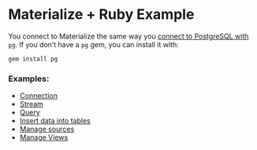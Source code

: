 # Materialize + Ruby Example

You connect to Materialize the same way you [connect to PostgreSQL with `pg`](https://github.com/ged/ruby-pg). If you don’t have a `pg` gem, you can install it with:

```
gem install pg
```

### Examples:

- [Connection](./connection.ru)
- [Stream](./tail.ru)
- [Query](./query.ru)
- [Insert data into tables](./insert.ru)
- [Manage sources](./source.ru)
- [Manage Views](./view.ru)